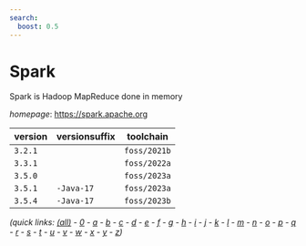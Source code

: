 ```yaml
---
search:
  boost: 0.5
---
```

# Spark

Spark is Hadoop MapReduce done in memory

*homepage*: <https://spark.apache.org>

version | versionsuffix | toolchain
--------|---------------|----------
``3.2.1`` |  | ``foss/2021b``
``3.3.1`` |  | ``foss/2022a``
``3.5.0`` |  | ``foss/2023a``
``3.5.1`` | ``-Java-17`` | ``foss/2023a``
``3.5.4`` | ``-Java-17`` | ``foss/2023b``


*(quick links: [(all)](../index.md) - [0](../0/index.md) - [a](../a/index.md) - [b](../b/index.md) - [c](../c/index.md) - [d](../d/index.md) - [e](../e/index.md) - [f](../f/index.md) - [g](../g/index.md) - [h](../h/index.md) - [i](../i/index.md) - [j](../j/index.md) - [k](../k/index.md) - [l](../l/index.md) - [m](../m/index.md) - [n](../n/index.md) - [o](../o/index.md) - [p](../p/index.md) - [q](../q/index.md) - [r](../r/index.md) - [s](../s/index.md) - [t](../t/index.md) - [u](../u/index.md) - [v](../v/index.md) - [w](../w/index.md) - [x](../x/index.md) - [y](../y/index.md) - [z](../z/index.md))*


